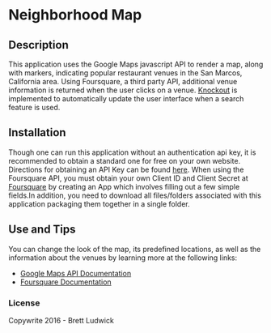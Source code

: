 # Neighborhood Map
## Description
This application uses the Google Maps javascript API to render a map, along with markers, indicating popular restaurant venues in the San Marcos, California area.  Using Foursquare, a third party API, additional venue information is returned when the user clicks on a venue.  [Knockout](http://knockoutjs.com/documentation/introduction.html) is implemented to automatically update the user interface when a search feature is used.
## Installation
Though one can run this application without an authentication api key, it is recommended to obtain a standard one for free on your own website. Directions for obtaining an API Key can be found [here](https://developers.google.com/maps/documentation/javascript/get-api-key).
When using the Foursquare API, you must obtain your own Client ID and Client Secret at [Foursquare](https://foursquare.com/developers/app) by creating an App which involves filling out a few simple fields.In addition, you need to download all files/folders associated with this application packaging them together in a single folder.
## Use and Tips
You can change the look of the map, its predefined locations, as well as the information about the venues by learning more at the following links:
* [Google Maps API Documentation](https://developers.google.com/maps/documentation/javascript/)
* [Foursquare Documentation](https://developer.foursquare.com/start)
### License
Copywrite 2016 - Brett Ludwick
